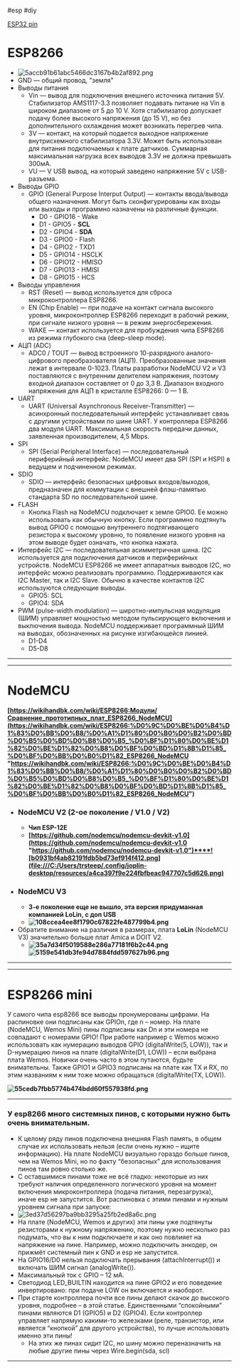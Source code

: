 #esp #diy 

[ESP32 pin](ESP32%20pin.md)

# ESP8266
- ![5accb91b61abc5466dc3167b4b2af892.png](file:///C:/Users/trsteep/.config/joplin-desktop/resources/d295f86e5f1440168593ae121da32981.png)
- GND — общий провод, "земля"
- Выводы питания
    - Vin — вывод для подключения внешнего источника питания 5V. Стабилизатор AMS1117-3.3 позволяет подавать питание на Vin в широком диапазоне от 5 до 10 V. Хотя стабилизатор допускает подачу более высокого напряжения (до 15 V), но без дополнительного охлаждения может возникать перегрев чипа.
    - 3V — контакт, на который подается выходное напряжение внутрисхемного стабилизатора 3.3V. Может быть использован для питания подключаемых к плате датчиков. Суммарная максимальная нагрузка всех выводов 3.3V не должна превышать 300мА.
    - VU — V USB вывод, на который заведено напряжение 5V с USB-разъема.
- Выводы GPIO
    - GPIO (General Purpose Interput Output) — контакты ввода/вывода общего назначения. Могут быть сконфигурированы как входы или выходы и программно назначены на различные функции.
        - D0 - GPIO16 - Wake
        - D1 - GPIO5 - **SCL**
        - D2 - GPIO4 - **SDA**
        - D3 - GPIO0 - Flash
        - D4 - GPIO2 - TXD1
        - D5 - GPIO14 - HSCLK
        - D6 - GPIO12 - HMISO
        - D7 - GPIO13 - HMISI
        - D8 - GPIO15 - HCS
- Выводы управления
    - RST (Reset) — вывод используется для сброса микроконтроллера ESP8266.
    - EN (Chip Enable) — при подаче на контакт сигнала высокого уровня, микроконтроллер ESP8266 переходит в рабочий режим, при сигнале низкого уровня — в режим энергосбережения.
    - WAKE — контакт используется для пробуждения чипа ESP8266 из режима глубокого сна (deep-sleep mode).
- АЦП (ADC)
    - ADC0 / TOUT — вывод встроенного 10-разрядного аналого-цифрового преобразователя (АЦП). Преобразованные значения лежат в интервале 0-1023. Платы разработки NodeMCU V2 и V3 поставляются с внутренним делителем напряжения, поэтому входной диапазон составляет от 0 до 3,3 В. Диапазон входного напряжения для АЦП в кристалле ESP8266: 0 — 1 В.
- UART
    - UART (Universal Asynchronous Receiver-Transmitter) — асинхронный последовательный интерфейс устанавливает связь с другими устройствами по шине UART. У контроллера ESP8266 два модуля UART. Максимальная скорость передачи данных, заявленная производителем, 4,5 Mbps.
- SPI
    - SPI (Serial Peripheral Interface) — последовательный периферийный интерфейс. NodeMCU имеет два SPI (SPI и HSPI) в ведущем и подчиненном режимах.
- SDIO
    - SDIO — интерфейс безопасных цифровых входов/выходов, предназначен для коммутации с внешней флэш-памятью стандарта SD по последовательной шине.
- FLASH
    - Кнопка Flash на NodeMCU подключает к земле GPIO0. Ее можно использовать как обычную кнопку. Если программно подтянуть вывод GPIO0 с помощью внутреннего подтягивающего резистора к высокому уровню, то появление низкого уровня на этом выводе будет означать, что кнопка нажата.
- Интерфейс I2C — последовательная асимметричная шина. I2C используется для подключения датчиков и периферийных устройств. NodeMCU ESP8266 не имеет аппаратных выводов I2C, но интерфейс можно реализовать программно. Поддерживаются как I2C Master, так и I2C Slave. Обычно в качестве контактов I2C используются следующие выводы.
    - GPIO5: SCL
    - GPIO4: SDA
- PWM (pulse-width modulation) — широтно-импульсная модуляция (ШИМ) управляет мощностью методом пульсирующего включения и выключения вывода. NodeMCU поддерживает программный ШИМ на выводах, обозначенных на рисунке изгибающейся линией.
	- D1-D4
	- D5-D8
---
---
# NodeMCU
**[https://wikihandbk.com/wiki/ESP8266:Модули/Сравнение_прототипных_плат_ESP8266_NodeMCU](https://wikihandbk.com/wiki/ESP8266:%D0%9C%D0%BE%D0%B4%D1%83%D0%BB%D0%B8/%D0%A1%D1%80%D0%B0%D0%B2%D0%BD%D0%B5%D0%BD%D0%B8%D0%B5_%D0%BF%D1%80%D0%BE%D1%82%D0%BE%D1%82%D0%B8%D0%BF%D0%BD%D1%8B%D1%85_%D0%BF%D0%BB%D0%B0%D1%82_ESP8266_NodeMCU "https://wikihandbk.com/wiki/ESP8266:%D0%9C%D0%BE%D0%B4%D1%83%D0%BB%D0%B8/%D0%A1%D1%80%D0%B0%D0%B2%D0%BD%D0%B5%D0%BD%D0%B8%D0%B5_%D0%BF%D1%80%D0%BE%D1%82%D0%BE%D1%82%D0%B8%D0%BF%D0%BD%D1%8B%D1%85_%D0%BF%D0%BB%D0%B0%D1%82_ESP8266_NodeMCU")**

- ### **NodeMCU V2 (2-ое поколение / V1.0 / V2)**
    - **Чип ESP-12E**
    - **[https://github.com/nodemcu/nodemcu-devkit-v1.0](https://github.com/nodemcu/nodemcu-devkit-v1.0 "https://github.com/nodemcu/nodemcu-devkit-v1.0")****![b0931bf4ab82191fdb5bd73ef914f412.png](file:///C:/Users/trsteep/.config/joplin-desktop/resources/a4ca397f9e224fbfbeac947707c5d626.png)**
- ### **NodeMCU V3**
    - **3-е поколение еще не вышло, эта версия придуманная компанией LoLin, с доп USB**
    - **![108ccea4ee8f1790c67822fe487799b4.png](file:///C:/Users/trsteep/.config/joplin-desktop/resources/341704c6b3a84d38b896415164905c50.png)**
- Обратите внимание на различия в размерах, плата **LoLin** (NodeMCU V3) значительно больше плат Amica и DOIT V2.
    - **![35a7d34f5019588e286a77181f6b2c44.png](file:///C:/Users/trsteep/.config/joplin-desktop/resources/9fbe18c69a574697b52ea34f7690fce9.png)![5159e541db3fe94d7884fdd597627b96.png](file:///C:/Users/trsteep/.config/joplin-desktop/resources/4777b57b761742f4928a22ee6018a8a5.png)**

---
---
# ESP8266 mini
У самого чипа esp8266 все выводы пронумерованы цифрами. На распиновке они подписаны как GPIOn, где n – номер. На плате (NodeMCU, Wemos Mini) пины подписаны как Dn и эти номера не совпадают с номерами GPIO! При работе например с Wemos можно использовать как нумерацию выводов GPIO (digitalWrite(5, LOW)), так и D-нумерацию пинов на плате (digitalWrite(D1, LOW)) – если выбрана плата Wemos. Новички очень часто в этом путаются, будьте внимательны. Также GPIO1 и GPIO3 подписаны на плате как TX и RX, по этим названиям к ним тоже можно обращаться (digitalWrite(TX, LOW)).

**![55cedb7fbb5774b474bdd60f557938fd.png](file:///C:/Users/trsteep/.config/joplin-desktop/resources/c4280d68c31a4cf889c9fc5c2581662b.png)**

---
### У esp8266 много системных пинов, с которыми нужно быть очень внимательным.
- К целому ряду пинов подключена внешняя Flash память, в общем случае их использовать нельзя (если очень нужно – ищите информацию). На плате NodeMCU визуально гораздо больше пинов, чем на Wemos Mini, но по факту “безопасных” для использования пинов там ровно столько же.
- С оставшимися пинами тоже не всё гладко: некоторые из них требуют наличия определенного логического уровня на момент включения микроконтроллера (подача питания, перезагрузка), иначе esp не запустится. Вот распиновка с этими пинами и нужным уровнем сигнала при запуске:
- ![3ed37d56297ba9bb3295a25fb2ed8a6c.png](file:///C:/Users/trsteep/.config/joplin-desktop/resources/261b54ce606e4b8cb104891376a78606.png)
- На плате (NodeMCU, Wemos и других) эти пины уже подтянуты резисторами к нужному напряжению, поэтому нужно несколько раз подумать, что вы к ним подключаете и как оно повлияет на напряжение на пине. Например, можно подключить энкодер, он прижмёт системный пин к GND и esp не запустится.
- На GPIO16/D0 нельзя подключать прерывания (attachInterrupt()) и включать ШИМ сигнал (analogWrite()).
- Максимальный ток с GPIO – 12 мА.
- Светодиод LED_BUILTIN находится на пине GPIO2 и его поведение инвертировано: при подаче LOW он включается и наоборот.
- При старте контроллера почти все пины делают скачок до высокого уровня, подробнее – в этой статье. Единственными “спокойными” пинами являются D1 (GPIO5) и D2 (GPIO4). Если контроллер управляет напрямую какими-то железками (реле, транзистор, или является “кнопкой” для другого устройства), то лучше использовать именно эти пины!
    - На этих же пинах сидит I2C, но шину можно переназначить на любые другие пины через Wire.begin(sda, scl)

---
